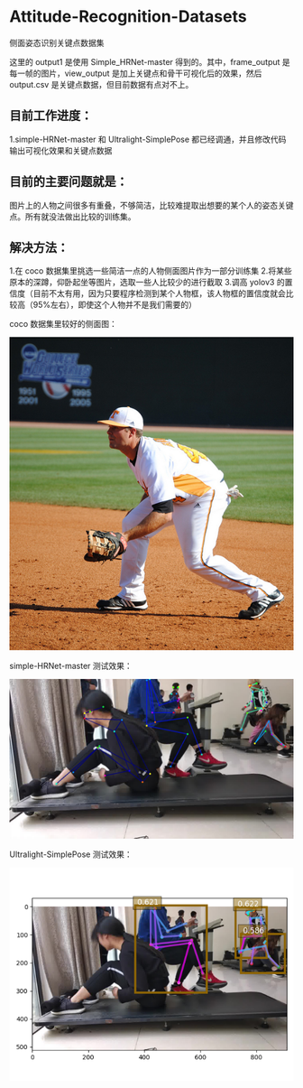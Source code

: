 # Attitude-Recognition-Datasets
 侧面姿态识别关键点数据集
 
 这里的 output1 是使用 Simple_HRNet-master 得到的。其中，frame_output 是每一帧的图片，view_output 是加上关键点和骨干可视化后的效果，然后 output.csv 是关键点数据，但目前数据有点对不上。
 
 ## 目前工作进度：
   1.simple-HRNet-master 和 Ultralight-SimplePose 都已经调通，并且修改代码输出可视化效果和关键点数据
 
 ## 目前的主要问题就是：
 图片上的人物之间很多有重叠，不够简洁，比较难提取出想要的某个人的姿态关键点。所有就没法做出比较的训练集。
 
 ## 解决方法：
   1.在 coco 数据集里挑选一些简洁一点的人物侧面图片作为一部分训练集
   2.将某些原本的深蹲，仰卧起坐等图片，选取一些人比较少的进行截取
   3.调高 yolov3 的置信度（目前不太有用，因为只要程序检测到某个人物框，该人物框的置信度就会比较高（95%左右），即使这个人物并不是我们需要的）

coco 数据集里较好的侧面图：

![image](https://github.com/LQQQQQQQQQQ/Attitude-Recognition-Datasets/blob/main/data/2.jpg)

simple-HRNet-master 测试效果：

![image](https://github.com/LQQQQQQQQQQ/Attitude-Recognition-Datasets/blob/main/data/out.jpg)

Ultralight-SimplePose 测试效果：

![image](https://github.com/LQQQQQQQQQQ/Attitude-Recognition-Datasets/blob/main/data/myplot.png)
